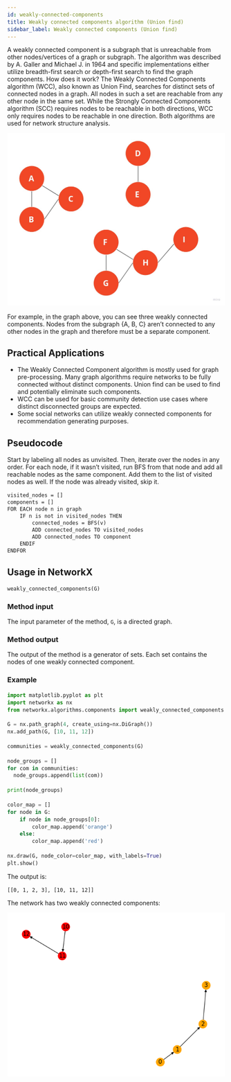 ```yaml
---
id: weakly-connected-components
title: Weakly connected components algorithm (Union find)
sidebar_label: Weakly connected components (Union find)
---
```


A weakly connected component is a subgraph that is unreachable from other nodes/vertices of a graph or subgraph. The algorithm was described by A. Galler and Michael J. in 1964 and specific implementations either utilize breadth-first search or depth-first search to find the graph components.
How does it work?
The Weakly Connected Components algorithm (WCC), also known as Union Find, searches for distinct sets of connected nodes in a graph. All nodes in such a set are reachable from any other node in the same set.
While the Strongly Connected Components algorithm (SCC) requires nodes to be reachable in both directions, WCC only requires nodes to be reachable in one direction. Both algorithms are used for network structure analysis.

![WCC-example](/img/algorithms/components/wcc-example.jpg)

For example, in the graph above, you can see three weakly connected components. Nodes from the subgraph {A, B, C} aren’t connected to any other nodes in the graph and therefore must be a separate component.

## Practical Applications

* The Weakly Connected Component algorithm is mostly used for graph pre-processing. Many graph algorithms require networks to be fully connected without distinct components. Union find can be used to find and potentially eliminate such components.
* WCC can be used for basic community detection use cases where distinct disconnected groups are expected.
* Some social networks can utilize weakly connected components for recommendation generating purposes.

## Pseudocode

Start by labeling all nodes as unvisited. Then, iterate over the nodes in any order. For each node, if it wasn’t visited, run BFS from that node and add all reachable nodes as the same component. Add them to the list of visited nodes as well. If the node was already visited, skip it.

```
visited_nodes = []
components = []
FOR EACH node n in graph
    IF n is not in visited_nodes THEN
        connected_nodes = BFS(v)
        ADD connected_nodes TO visited_nodes
        ADD connected_nodes TO component
    ENDIF
ENDFOR
```

## Usage in NetworkX

```python
weakly_connected_components(G)
```

### Method input

The input parameter of the method, `G`, is a directed graph.

### Method output

The output of the method is a generator of sets. Each set contains the nodes of one weakly connected component.

### Example

```python
import matplotlib.pyplot as plt
import networkx as nx
from networkx.algorithms.components import weakly_connected_components

G = nx.path_graph(4, create_using=nx.DiGraph())
nx.add_path(G, [10, 11, 12])

communities = weakly_connected_components(G)

node_groups = []
for com in communities:
  node_groups.append(list(com))

print(node_groups)

color_map = []
for node in G:
    if node in node_groups[0]:
        color_map.append('orange')
    else: 
        color_map.append('red')  

nx.draw(G, node_color=color_map, with_labels=True)
plt.show()
```

The output is:
```
[[0, 1, 2, 3], [10, 11, 12]]
```

The network has two weakly connected components:

![WCC matplotlib](/img/algorithms/components/wcc-matplotlib.png)